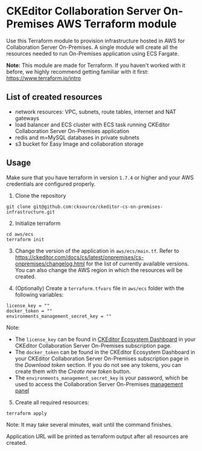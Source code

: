 # CKEditor Collaboration Server On-Premises AWS Terraform module

Use this Terraform module to provision infrastructure hosted in AWS for Collaboration Server On-Premises. A single module will create all the resources needed to run On-Premises application using ECS Fargate.

**Note:** This module are made for Terraform. If you haven't worked with it before, we highly recommend getting familiar with it first: https://www.terraform.io/intro

## List of created resources

- network resources: VPC, subnets, route tables, internet and NAT gateways
- load balancer and ECS cluster with ECS task running CKEditor Collaboration Server On-Premises application
- redis and m=MySQL databases in private subnets
- s3 bucket for Easy Image and collaboration storage

## Usage
Make sure that you have terraform in version `1.7.4` or higher and your AWS credentials are configured properly.

1. Clone the repository
```
git clone git@github.com:cksource/ckeditor-cs-on-premises-infrastructure.git
```

2. Initialize terraform
```
cd aws/ecs
terraform init
```

3. Change the version of the application in `aws/ecs/main.tf`. Refer to https://ckeditor.com/docs/cs/latest/onpremises/cs-onpremises/changelog.html for the list of currently available versions. You can also change the AWS region in which the resources will be created.

4. (Optionally) Create a `terraform.tfvars` file in `aws/ecs` folder with the following variables:
```
license_key = ""
docker_token = ""
environments_management_secret_key = ""
```

Note:
- The `license_key` can be found in [CKEditor Ecosystem Dashboard](https://dashboard.ckeditor.com/) in your CKEditor Collaboration Server On-Premises subscription page.
- The `docker_token` can be found in the CKEditor Ecosystem Dashboard in your CKEditor Collaboration Server On-Premises subscription page in the *Download token* section. If you do not see any tokens, you can create them with the *Create new token* button.
- The `environments_management_secret_key` is your password, which be used to access the Collaboration Server On-Premises [management panel](https://ckeditor.com/docs/cs/latest/onpremises/cs-onpremises/management.html)

5. Create all required resources:
```
terraform apply
```

Note: It may take several minutes, wait until the command finishes.

Application URL will be printed as terraform output after all resources are created.
